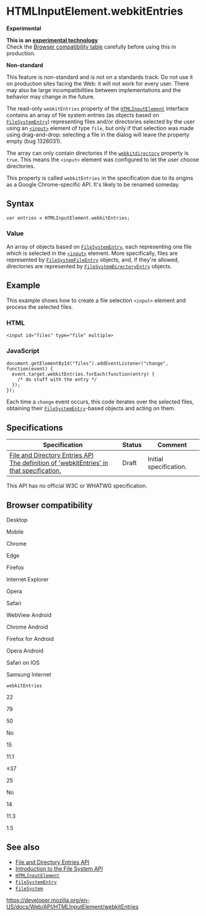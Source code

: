# HTMLInputElement.webkitEntries

**Experimental**

**This is an [experimental technology](https://developer.mozilla.org/en-US/docs/MDN/Guidelines/Conventions_definitions#experimental)**  
Check the [Browser compatibility table](#browser_compatibility) carefully before using this in production.

**Non-standard**

This feature is non-standard and is not on a standards track. Do not use it on production sites facing the Web: it will not work for every user. There may also be large incompatibilities between implementations and the behavior may change in the future.

The read-only `webkitEntries` property of the [`HTMLInputElement`](../htmlinputelement) interface contains an array of file system entries (as objects based on [`FileSystemEntry`](../filesystementry)) representing files and/or directories selected by the user using an [`<input>`](https://developer.mozilla.org/en-US/docs/Web/HTML/Element/input) element of type `file`, but only if that selection was made using drag-and-drop: selecting a file in the dialog will leave the property empty (bug 1326031).

The array can only contain directories if the [`webkitdirectory`](webkitdirectory) property is `true`. This means the `<input>` element was configured to let the user choose directories.

This property is called `webkitEntries` in the specification due to its origins as a Google Chrome-specific API. It's likely to be renamed someday.

## Syntax

    var entries = HTMLInputElement.webkitEntries;

### Value

An array of objects based on [`FileSystemEntry`](../filesystementry), each representing one file which is selected in the [`<input>`](https://developer.mozilla.org/en-US/docs/Web/HTML/Element/input) element. More specifically, files are represented by [`FileSystemFileEntry`](../filesystemfileentry) objects, and, if they're allowed, directories are represented by [`FileSystemDirectoryEntry`](../filesystemdirectoryentry) objects.

## Example

This example shows how to create a file selection `<input>` element and process the selected files.

### HTML

    <input id="files" type="file" multiple>

### JavaScript

    document.getElementById("files").addEventListener("change", function(event) {
      event.target.webkitEntries.forEach(function(entry) {
        /* do stuff with the entry */
      });
    });

Each time a `change` event occurs, this code iterates over the selected files, obtaining their [`FileSystemEntry`](../filesystementry)-based objects and acting on them.

## Specifications

<table><thead><tr class="header"><th>Specification</th><th>Status</th><th>Comment</th></tr></thead><tbody><tr class="odd"><td><a href="https://wicg.github.io/entries-api/#dom-htmlinputelement-webkitentries">File and Directory Entries API<br />
<span class="small">The definition of 'webkitEntries' in that specification.</span></a></td><td><span class="spec-draft">Draft</span></td><td>Initial specification.</td></tr></tbody></table>

This API has no official W3C or WHATWG specification.

## Browser compatibility

Desktop

Mobile

Chrome

Edge

Firefox

Internet Explorer

Opera

Safari

WebView Android

Chrome Android

Firefox for Android

Opera Android

Safari on IOS

Samsung Internet

`webkitEntries`

22

79

50

No

15

11.1

≤37

25

No

14

11.3

1.5

## See also

- [File and Directory Entries API](../file_and_directory_entries_api)
- [Introduction to the File System API](../file_and_directory_entries_api/introduction)
- [`HTMLInputElement`](../htmlinputelement)
- [`FileSystemEntry`](../filesystementry)
- [`FileSystem`](../filesystem)

<a href="https://developer.mozilla.org/en-US/docs/Web/API/HTMLInputElement/webkitEntries" class="_attribution-link">https://developer.mozilla.org/en-US/docs/Web/API/HTMLInputElement/webkitEntries</a>
